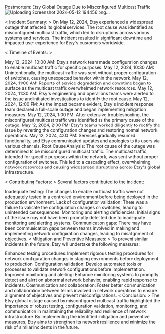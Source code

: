 Postmortem: Etsy Global Outage Due to Misconfigured Multicast Traffic
![Uploading Screenshot 2024-05-12 194456.png…]()

< Incident Summary: >
On May 12, 2024, Etsy experienced a widespread outage that affected its global services. The root cause was identified as misconfigured multicast traffic, which led to disruptions across various systems and services. The incident resulted in significant downtime and impacted user experience for Etsy's customers worldwide.

< Timeline of Events: >

May 12, 2024, 10:00 AM: Etsy's network team made configuration changes to enable multicast traffic for specific purposes.
May 12, 2024, 10:30 AM: Unintentionally, the multicast traffic was sent without proper configuration of switches, causing unexpected behavior within the network.
May 12, 2024, 11:00 AM: Reports of service degradation and downtime began to surface as the multicast traffic overwhelmed network resources.
May 12, 2024, 11:30 AM: Etsy's engineering and operations teams were alerted to the issue and initiated investigations to identify the root cause.
May 12, 2024, 12:00 PM: As the impact became evident, Etsy's incident response team declared a full-scale outage and began implementing mitigation measures.
May 12, 2024, 1:00 PM: After extensive troubleshooting, the misconfigured multicast traffic was identified as the primary cause of the outage.
May 12, 2024, 2:00 PM: Etsy's teams worked diligently to rectify the issue by reverting the configuration changes and restoring normal network operations.
May 12, 2024, 4:00 PM: Services gradually resumed functionality, and Etsy communicated updates and apologies to its users via various channels.
Root Cause Analysis:
The root cause of the outage was determined to be misconfigured multicast traffic. The multicast traffic, intended for specific purposes within the network, was sent without proper configuration of switches. This led to a cascading effect, overwhelming network resources and causing widespread disruptions across Etsy's global infrastructure.

< Contributing Factors: >
Several factors contributed to the incident:

Inadequate testing: The changes to enable multicast traffic were not adequately tested in a controlled environment before being deployed in the production environment.
Lack of configuration validation: There was a failure to validate the configuration changes on switches, leading to unintended consequences.
Monitoring and alerting deficiencies: Initial signs of the issue may not have been promptly detected due to inadequate monitoring and alerting systems.
Communication gaps: There may have been communication gaps between teams involved in making and implementing network configuration changes, leading to misalignment of objectives.
< Mitigation and Preventive Measures: >
To prevent similar incidents in the future, Etsy will undertake the following measures:

Enhanced testing procedures: Implement rigorous testing procedures for network configuration changes in staging environments before deployment to production.
Configuration validation: Develop automated tools or processes to validate network configurations before implementation.
Improved monitoring and alerting: Enhance monitoring systems to promptly detect and alert on abnormal network behavior, enabling rapid response to incidents.
Communication and collaboration: Foster better communication and collaboration between teams involved in network operations to ensure alignment of objectives and prevent misconfigurations.
< Conclusion: >
The Etsy global outage caused by misconfigured multicast traffic highlighted the importance of robust testing, configuration validation, monitoring, and communication in maintaining the reliability and resilience of network infrastructure. By implementing the identified mitigation and preventive measures, Etsy aims to strengthen its network resilience and minimize the risk of similar incidents in the future.
